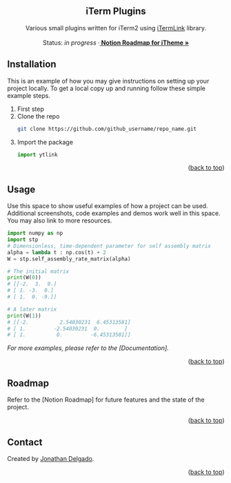 <!-- Filename:      README.md -->
<!-- Author:        Jonathan Delgado -->
<!-- Description:   GitHub README -->

<!-- Header -->
<h2 align="center">iTerm Plugins</h2>
  <p align="center">
    Various small plugins written for iTerm2 using <a href="https://github.com/otanan/iTermLink">iTermLink</a> library.
    <br />
    <br />
    Status: <em>in progress</em>
    <!-- Documentation link -->
    <!-- ·<a href="https://stochastic-thermodynamics-in-python.readthedocs.io/en/latest/"><strong>
        Documentation
    </strong></a> -->
    <!-- Notion Roadmap link -->
    ·<a href="https://otanan.notion.site/iTheme-f8b8eff9c31449c9a56d6a6c17ddf63e"><strong>
        Notion Roadmap for iTheme »
    </strong></a>
  </p>
</div>


<!-- Project Demo -->
<!-- https://user-images.githubusercontent.com/6320907/189829171-1e91c3e2-0feb-4e7a-aa12-0a4d899f059b.mp4 -->


<!-- ## Table of contents
* [Contact](#contact)
* [Acknowledgments](#acknowledgments) -->


## Installation

This is an example of how you may give instructions on setting up your project locally.
To get a local copy up and running follow these simple example steps.

1. First step
2. Clone the repo
   ```sh
   git clone https://github.com/github_username/repo_name.git
   ```
3. Import the package
   ```python
   import ytlink
   ```


<p align="right">(<a href="#readme-top">back to top</a>)</p>

## Usage

Use this space to show useful examples of how a project can be used. Additional screenshots, code examples and demos work well in this space. You may also link to more resources.
```python
import numpy as np
import stp
# Dimensionless, time-dependent parameter for self assembly matrix
alpha = lambda t : np.cos(t) + 2
W = stp.self_assembly_rate_matrix(alpha)

# The initial matrix
print(W(0))
# [[-2.  3.  9.]
# [ 1. -3.  0.]
# [ 1.  0. -9.]]

# A later matrix
print(W(1))
# [[-2.          2.54030231  6.45313581]
# [ 1.         -2.54030231  0.        ]
# [ 1.          0.         -6.45313581]]
```


_For more examples, please refer to the [Documentation]._

<p align="right">(<a href="#readme-top">back to top</a>)</p>

## Roadmap

Refer to the [Notion Roadmap] for future features and the state of the project.


<p align="right">(<a href="#readme-top">back to top</a>)</p>

## Contact
Created by [Jonathan Delgado](https://jdelgado.net/).


<p align="right">(<a href="#readme-top">back to top</a>)</p>

<!-- [Notion Roadmap]: https://otanan.notion.site/ -->